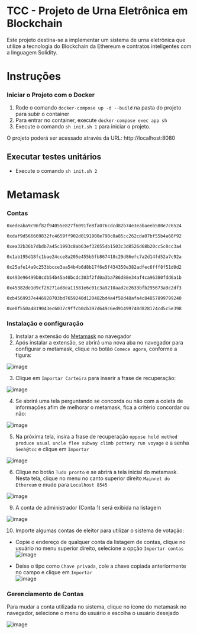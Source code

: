 # TCC - Projeto de Urna Eletrônica em Blockchain

Este projeto destina-se a implementar um sistema de urna eletrônica que utilize a tecnologia do Blockchain da Ethereum e contratos inteligentes com a linguagem Solidity.

# Instruções

### Iniciar o Projeto com o Docker

1. Rode o comando `docker-compose up -d --build` na pasta do projeto para subir o container
2. Para entrar no container, execute `docker-compose exec app sh`
3. Execute o comando `sh init.sh 1` para iniciar o projeto.

O projeto poderá ser acessado através da URL: http://localhost:8080

## Executar testes unitários

* Execute o comando `sh init.sh 2`

# Metamask

### Contas

```
0xedeaba9c96f82f94055e827f6091fe8fa076cdcd82b74e3eabaeeb580e7c6524
```
```
0xdaf9d566669832fc4659ff902d0191908e790c0a85cc262cda07bf55b4a68f92
```
```
0xea32b36b7dbdb7a45c1993c8ab63ef320554b1503c3d8526d68b20cc5c0cc3a4
```
```
0x1ab195d18fc1bae24cce8a205e455b5fb867418c29d86efc7a2d14fd52a7c92a
```
```
0x25afe14a9c253bbcce3aa54b4b6d8b17f6e5f434350e382adfec6fff8f51d0d2
```
```
0x493e96499b8cdb54b45a48bcdc303f2fd0a3ba786d88e34af4ca96380fdd6a1b
```
```
0x45382de1d9cf26271ad8ea11581e6c01c3a9210aad2e2633bfb295673a9c2df3
```
```
0xb4569937e446920703bd7659240d120482bd4a4f58d48afa4c84857899799240
```
```
0xe0f550a4819043ec6037c9ffcb0cb397d649c6ed91499748d828174cd5c5e398
```

### Instalação e configuração

1. Instalar a extensão do [Metamask](https://chrome.google.com/webstore/detail/metamask/nkbihfbeogaeaoehlefnkodbefgpgknn) no navegador
2. Após instalar a extensão, se abrirá uma nova aba no navegador para configurar o metamask, clique no botão `Comece agora`, conforme a figura:

![image](https://user-images.githubusercontent.com/29721231/141219628-834e76cb-0a9b-4733-9ada-a4d7cb7433b2.png)

3. Clique em `Importar Carteira` para inserir a frase de recuperação:

![image](https://user-images.githubusercontent.com/29721231/141219829-aaf75a26-e949-493b-b2cb-1f3af4cdf3ce.png)

4. Se abrirá uma tela perguntando se concorda ou não com a coleta de informações afim de melhorar o metamask, fica a critério concordar ou não:

![image](https://user-images.githubusercontent.com/29721231/141220056-641a8209-4203-4edd-a8bd-8af3b2c79dde.png)

5. Na próxima tela, insira a frase de recuperação `oppose hold method produce usual uncle flee subway climb pottery run voyage` e a senha `Senh@tcc` e clique em `Importar`

![image](https://user-images.githubusercontent.com/29721231/141220399-17e9dbaf-15e6-43e8-9911-4d7f3278d5ae.png)

6. Clique no botão `Tudo pronto` e se abrirá a tela inicial do metamask. Nesta tela, clique no menu no canto superior direito `Mainnet do Ethereum` e mude para `Localhost 8545`

![image](https://user-images.githubusercontent.com/29721231/141220965-56dfc6a2-f620-483d-9bef-dc5bba7d057d.png)

9. A conta de administrador (Conta 1) será exibida na listagem

![image](https://user-images.githubusercontent.com/29721231/141221834-5c7207d8-c030-4067-8283-16a9445a8d3a.png)

10. Importe algumas contas de eleitor para utilizar o sistema de votação:
 - Copie o endereço de qualquer conta da listagem de contas, clique no usuário no menu superior direito, selecione a opção `Importar contas`  
![image](https://user-images.githubusercontent.com/29721231/141228861-3a7733ef-2578-4756-a990-3f14e0f2a515.png)

- Deixe o tipo como `Chave privada`, cole a chave copiada anteriormente no campo e clique em `Importar`  
![image](https://user-images.githubusercontent.com/29721231/141228814-47fded36-074e-426a-bd81-3182715b781e.png)


### Gerenciamento de Contas

Para mudar a conta utilizada no sistema, clique no ícone do metamask no navegador, selecione o menu do usuário e escolha o usuário desejado

![image](https://user-images.githubusercontent.com/29721231/141230187-a8237f32-f926-47a5-93c4-a3d30d09a5f0.png)








